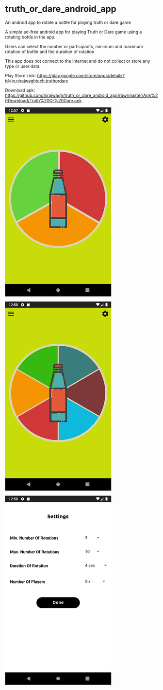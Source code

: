 # truth_or_dare_android_app
An android app to rotate a bottle for playing truth or dare game

A simple ad-free android app for playing Truth or Dare game using a rotating bottle in the app.

Users can select the number or participants, minimum and maximum rotation of bottle and the duration of rotation.

This app does not connect to the internet and do not collect or store any type or user data.

Play Store Link: https://play.google.com/store/apps/details?id=in.nirajwaghtech.truthordare

Download apk: https://github.com/nirajwagh/truth_or_dare_android_app/raw/master/Apk%20Download/Truth%20Or%20Dare.apk


![Three Players](https://github.com/nirajwagh/truth_or_dare_android_app/blob/master/Screenshots/Three%20Players.png)

![Six Players](https://github.com/nirajwagh/truth_or_dare_android_app/blob/master/Screenshots/Six%20Players.png)

![Settings](https://github.com/nirajwagh/truth_or_dare_android_app/blob/master/Screenshots/settings.png)

